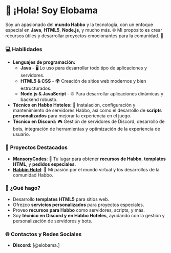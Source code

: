 # 👋 ¡Hola! Soy **Elobama**

Soy un apasionado del **mundo Habbo** y la tecnología, con un enfoque especial en **Java**, **HTML5**, **Node.js**, y mucho más. 🌐 Mi propósito es crear recursos útiles y desarrollar proyectos emocionantes para la comunidad. 🚀

### 💻 **Habilidades**
- **Lenguajes de programación:**
  - **Java** - 🖥️ Lo uso para desarrollar todo tipo de aplicaciones y servidores.
  - **HTML5 & CSS** - 🌍 Creación de sitios web modernos y bien estructurados.
  - **Node.js & JavaScript** - 🌐 Para desarrollar aplicaciones dinámicas y backend robusto.
- **Técnico en Habbo Hoteles:** 🔧 Instalación, configuración y mantenimiento de servidores Habbo, así como el desarrollo de **scripts personalizados** para mejorar la experiencia en el juego.
- **Técnico en Discord:** 🎮 Gestión de servidores de Discord, desarrollo de bots, integración de herramientas y optimización de la experiencia de usuario.

### 🌟 **Proyectos Destacados**
- **[MansoryCodes](https://mansorycodes.eu)**: 🚀 Tu lugar para obtener **recursos de Habbo**, **templates HTML**, y **pedidos especiales**.
- **[Habbin Hotel](https://habbin.eu)**: 🏨 Mi pasión por el mundo virtual y los desarrollos de la comunidad Habbo.

### 🔧 **¿Qué hago?**
- Desarrollo **templates HTML5** para sitios web.
- Ofrezco **servicios personalizados** para proyectos especiales.
- Proveo **recursos para Habbo** como servidores, scripts, y más.
- Soy **técnico en Discord y en Habbo Hoteles**, ayudando con la gestión y personalización de servidores y bots.

### 🌐 **Contactos y Redes Sociales**
- **Discord:** [@elobama.]
  
